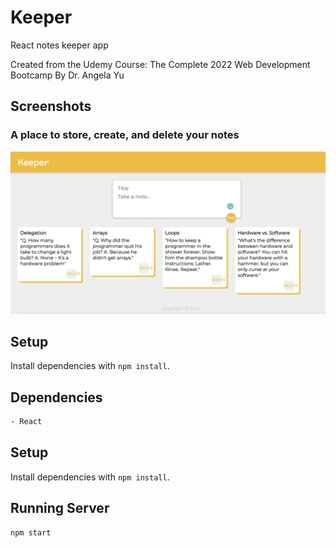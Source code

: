 # Keeper
React notes keeper app

Created from the Udemy Course: The Complete 2022 Web Development Bootcamp
By Dr. Angela Yu

## Screenshots 

### A place to store, create, and delete your notes
!["Notes Display"](https://github.com/desireemendes/keeper-app/blob/master/public/images/keeper.jpeg?raw=true)

## Setup
Install dependencies with `npm install`.


## Dependencies
```sh
- React
```

## Setup

Install dependencies with `npm install`.

## Running Server

```sh
npm start
```


